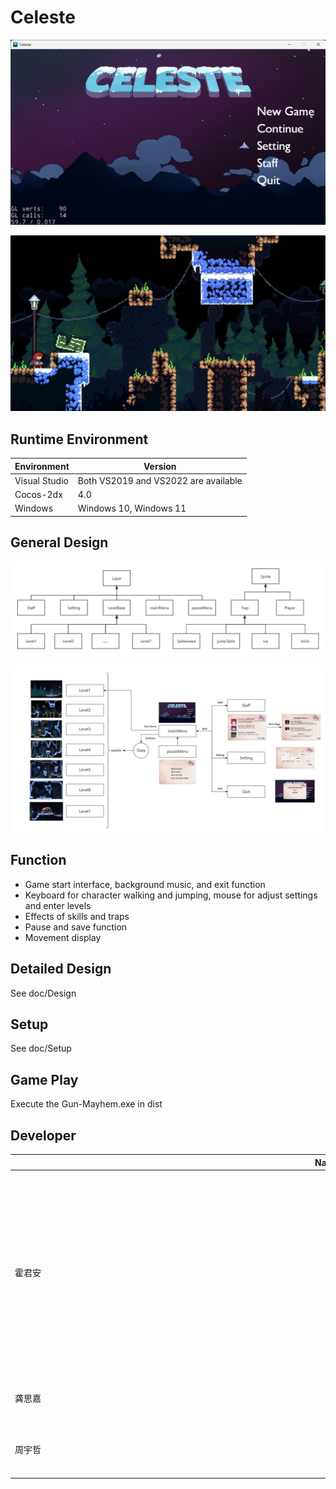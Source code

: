 # Celeste

![image](https://github.com/LionKk99/Celeste/blob/master/README_image/mainMenu.png)

![image](https://github.com/LionKk99/Celeste/blob/master/README_image/level.png)

## Runtime Environment

|  Environment   | Version  |
|  ----  | ----  |
| Visual Studio  | Both VS2019 and VS2022 are available|
| Cocos-2dx  | 4.0 |
| Windows  | Windows 10, Windows 11 |

## General Design

![image](https://github.com/LionKk99/Celeste/blob/master/README_image/UML11.png)

![image](https://github.com/LionKk99/Celeste/blob/master/README_image/UML33.png)

## Function

*	Game start interface, background music, and exit function
*	Keyboard for character walking and jumping, mouse for adjust settings and enter levels
*	Effects of skills and traps
*	Pause and save function
*	Movement display

## Detailed Design

See doc/Design

## Setup

See doc/Setup

## Game Play

Execute the Gun-Mayhem.exe in dist

## Developer

|   Name<div style="width:1000px">  | School  | Major | Work |
|  -------  | ----  | ----  | ----  |
| 霍君安 | SCUT | <div style="width:1000pt">Big Data </div> | Overall framework writing, Designing the main interface ,Player Class, Trap Class, Level Base Class, Special effect, Material organization, Animation management, Music & Sound, Debug |
| 龚思嘉  | SCUT | Big Data | UI Design, Setting, Staff, Database, Debug |
| 周宇哲  | SCUT | Big Data | Level Class, Level Base, Physical collision, Debug |

